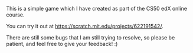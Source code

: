 This is a simple game which I have created as part of the CS50 edX online course.

You can try it out at https://scratch.mit.edu/projects/622191542/.

There are still some bugs that I am still trying to resolve, so please be patient, and feel free to give your feedback! :)
